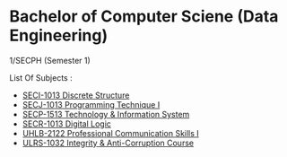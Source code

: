 # Bachelor of Computer Sciene (Data Engineering)
1/SECPH (Semester 1)

List Of Subjects :
* [SECI-1013 Discrete Structure](https://github.com/nuraisyah04/1-SECPH/tree/main/SECI-1013%20Discrete%20Structure)
* [SECJ-1013 Programming Technique I](https://github.com/nuraisyah04/1-SECPH/tree/main/SECJ-1013%20Programming%20Technique%20I)
* [SECP-1513 Technology & Information System](https://github.com/nuraisyah04/1-SECPH/tree/main/SECP-1513%20Technology%20%26%20Information%20System)
* [SECR-1013 Digital Logic](https://github.com/nuraisyah04/1-SECPH/tree/main/SECR-1013%20Digital%20Logic)
* [UHLB-2122 Professional Communication Skills I](https://github.com/nuraisyah04/1-SECPH/tree/main/UHLB-2122%20Professional%20Communication%20Skills%20I)
* [ULRS-1032 Integrity & Anti-Corruption Course](https://github.com/nuraisyah04/1-SECPH/tree/main/ULRS-1032%20Integrity%20%26%20Anti-Corruption%20Course) 
